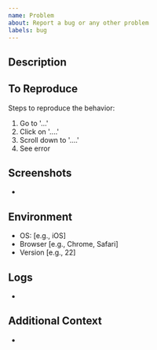 ```yaml
---
name: Problem
about: Report a bug or any other problem
labels: bug
---
```


<!-- 

Thank you for reporting a problem. Please fill in as much of the template below as you're able.


Issue Title Rules

- Check the following link for your reference:
  https://medium.com/@scotty.middleton/naming-guide-for-task-bug-and-user-story-titles-7e1e081a36b9#:~:text=Goat%20Software.-,Bug%20titles,-A%20bug%20is

Example:
- Administrator can’t modify user permissions
- When updating profile, the save button doesn't work
- The report generator is not producing accurate reports

-->

## Description

<!-- A clear and concise description of what the problem is. -->

## To Reproduce

Steps to reproduce the behavior:
1. Go to '...'
2. Click on '....'
3. Scroll down to '....'
4. See error

## Screenshots
<!-- If applicable, add screenshots to help explain your problem. -->

-

## Environment
- OS: [e.g., iOS]
- Browser [e.g., Chrome, Safari]
- Version [e.g., 22]

## Logs
<!-- If applicable, add logs to help explain your problem. -->
<!-- Delete this section if not needed -->

-

## Additional Context

<!-- Customize the title of this section and add any context -->
<!-- Delete this section if not needed -->

-